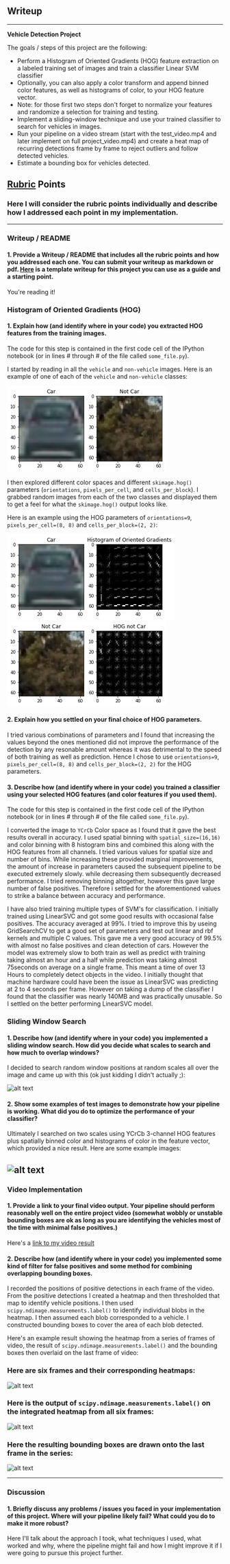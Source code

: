 ## Writeup
---

**Vehicle Detection Project**

The goals / steps of this project are the following:

* Perform a Histogram of Oriented Gradients (HOG) feature extraction on a labeled training set of images and train a classifier Linear SVM classifier
* Optionally, you can also apply a color transform and append binned color features, as well as histograms of color, to your HOG feature vector. 
* Note: for those first two steps don't forget to normalize your features and randomize a selection for training and testing.
* Implement a sliding-window technique and use your trained classifier to search for vehicles in images.
* Run your pipeline on a video stream (start with the test_video.mp4 and later implement on full project_video.mp4) and create a heat map of recurring detections frame by frame to reject outliers and follow detected vehicles.
* Estimate a bounding box for vehicles detected.

[//]: # (Image References)
[car_noncar]: ./writeup_images/car_noncar.png
[car_hog]: ./writeup_images/car_hog.png
[noncar_hog]: ./writeup_images/noncar_hog.png
[image3]: ./examples/sliding_windows.jpg
[image4]: ./examples/sliding_window.jpg
[image5]: ./examples/bboxes_and_heat.png
[image6]: ./examples/labels_map.png
[image7]: ./examples/output_bboxes.png
[video1]: ./project_video.mp4

## [Rubric](https://review.udacity.com/#!/rubrics/513/view) Points
### Here I will consider the rubric points individually and describe how I addressed each point in my implementation.  

---
### Writeup / README

#### 1. Provide a Writeup / README that includes all the rubric points and how you addressed each one.  You can submit your writeup as markdown or pdf.  [Here](https://github.com/udacity/CarND-Vehicle-Detection/blob/master/writeup_template.md) is a template writeup for this project you can use as a guide and a starting point.  

You're reading it!

### Histogram of Oriented Gradients (HOG)

#### 1. Explain how (and identify where in your code) you extracted HOG features from the training images.

The code for this step is contained in the first code cell of the IPython notebook (or in lines # through # of the file called `some_file.py`).  

I started by reading in all the `vehicle` and `non-vehicle` images.  Here is an example of one of each of the `vehicle` and `non-vehicle` classes:

![alt text][car_noncar]

I then explored different color spaces and different `skimage.hog()` parameters (`orientations`, `pixels_per_cell`, and `cells_per_block`).  I grabbed random images from each of the two classes and displayed them to get a feel for what the `skimage.hog()` output looks like.

Here is an example using the HOG parameters of `orientations=9`, `pixels_per_cell=(8, 8)` and `cells_per_block=(2, 2)`:


![alt text][car_hog]
![alt text][noncar_hog]

#### 2. Explain how you settled on your final choice of HOG parameters.

I tried various combinations of parameters and I found that increasing the values beyond the ones mentioned did not improve the performance of the detection by any resonable amount whereas it was detrimental to the speed of both training as well as prediction. Hence I chose to use `orientations=9`, `pixels_per_cell=(8, 8)` and `cells_per_block=(2, 2)` for the HOG parameters.

#### 3. Describe how (and identify where in your code) you trained a classifier using your selected HOG features (and color features if you used them).

The code for this step is contained in the first code cell of the IPython notebook (or in lines # through # of the file called `some_file.py`). 

I converted  the image to  `YCrCb` Color space as I found that it gave the best results overall in accuracy.
I used spatial binning with `spatial_size=(16,16)` and color binning with 8 histogram bins and combined this along with the HOG features from all channels. I tried various values for spatial size and number of bins. While increasing these provided marginal improvements, the amount of increase in parameters caused the subsequent pipeline to be executed extremely slowly. while decreasing them subsequently decreased performance. I tried removing binning altogether, however this gave large number of false positives.
Therefore i settled for the aforementioned values to strike a balance between accuracy and performance.

I have also tried training multiple types of SVM's for classification. I initially trained using LinearSVC and got some good results with occasional false positives. The accuracy averaged at 99%. I tried to improve this by useing GridSearchCV to get a good set of parameters and test out linear and rbf kernels and multiple C values. This gave me a very good accuracy of 99.5% with almost no false positives and clean detection of cars. However the model was extremely slow to both train as well as predict with training taking almost an hour and a half while prediction was taking almost 75seconds on average on a single frame. This meant a time of over 13 Hours to completely detect objects in the video. I initially thought that machine hardware could have been the issue as LinearSVC was predicting at 2 to 4 seconds per frame. However on taking a dump of the classifier I found that the classifier was nearly 140MB and was practically unusable. So I settled on the better performing LinearSVC model.

### Sliding Window Search

#### 1. Describe how (and identify where in your code) you implemented a sliding window search.  How did you decide what scales to search and how much to overlap windows?

I decided to search random window positions at random scales all over the image and came up with this (ok just kidding I didn't actually ;):

![alt text][image3]

#### 2. Show some examples of test images to demonstrate how your pipeline is working.  What did you do to optimize the performance of your classifier?

Ultimately I searched on two scales using YCrCb 3-channel HOG features plus spatially binned color and histograms of color in the feature vector, which provided a nice result.  Here are some example images:

![alt text][image4]
---

### Video Implementation

#### 1. Provide a link to your final video output.  Your pipeline should perform reasonably well on the entire project video (somewhat wobbly or unstable bounding boxes are ok as long as you are identifying the vehicles most of the time with minimal false positives.)
Here's a [link to my video result](./project_video.mp4)


#### 2. Describe how (and identify where in your code) you implemented some kind of filter for false positives and some method for combining overlapping bounding boxes.

I recorded the positions of positive detections in each frame of the video.  From the positive detections I created a heatmap and then thresholded that map to identify vehicle positions.  I then used `scipy.ndimage.measurements.label()` to identify individual blobs in the heatmap.  I then assumed each blob corresponded to a vehicle.  I constructed bounding boxes to cover the area of each blob detected.  

Here's an example result showing the heatmap from a series of frames of video, the result of `scipy.ndimage.measurements.label()` and the bounding boxes then overlaid on the last frame of video:

### Here are six frames and their corresponding heatmaps:

![alt text][image5]

### Here is the output of `scipy.ndimage.measurements.label()` on the integrated heatmap from all six frames:
![alt text][image6]

### Here the resulting bounding boxes are drawn onto the last frame in the series:
![alt text][image7]



---

### Discussion

#### 1. Briefly discuss any problems / issues you faced in your implementation of this project.  Where will your pipeline likely fail?  What could you do to make it more robust?

Here I'll talk about the approach I took, what techniques I used, what worked and why, where the pipeline might fail and how I might improve it if I were going to pursue this project further.  


